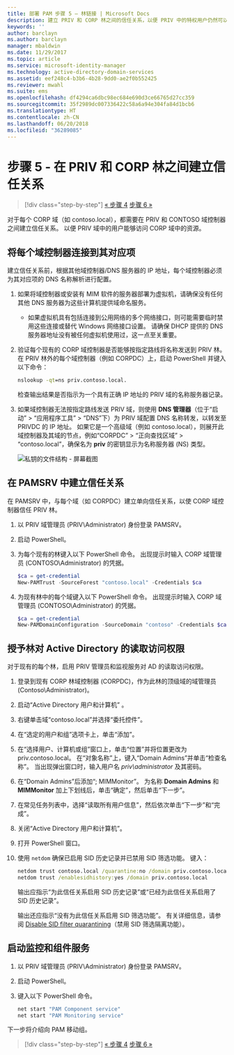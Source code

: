```yaml
---
title: 部署 PAM 步骤 5 – 林链接 | Microsoft Docs
description: 建立 PRIV 和 CORP 林之间的信任关系，以便 PRIV 中的特权用户仍然可以访问 CORP 中的资源。
keywords: ''
author: barclayn
ms.author: barclayn
manager: mbaldwin
ms.date: 11/29/2017
ms.topic: article
ms.service: microsoft-identity-manager
ms.technology: active-directory-domain-services
ms.assetid: eef248c4-b3b6-4b28-9dd0-ae2f0b552425
ms.reviewer: mwahl
ms.suite: ems
ms.openlocfilehash: df4294ca6dbc98ec684e690d3ce66765d27cc359
ms.sourcegitcommit: 35f2989dc007336422c58a6a94e304fa84d1bcb6
ms.translationtype: HT
ms.contentlocale: zh-CN
ms.lasthandoff: 06/20/2018
ms.locfileid: "36289085"
---
```

# <a name="step-5--establish-trust-between-priv-and-corp-forests"></a>步骤 5 - 在 PRIV 和 CORP 林之间建立信任关系

> [!div class="step-by-step"]
> [« 步骤 4](step-4-install-mim-components-on-pam-server.md)
> [步骤 6 »](step-6-transition-group-to-pam.md)

对于每个 CORP 域（如 contoso.local），都需要在 PRIV 和 CONTOSO 域控制器之间建立信任关系。 以便 PRIV 域中的用户能够访问 CORP 域中的资源。

## <a name="connect-each-domain-controller-to-its-counterpart"></a>将每个域控制器连接到其对应项

建立信任关系前，根据其他域控制器/DNS 服务器的 IP 地址，每个域控制器必须为其对应项的 DNS 名称解析进行配置。

1.  如果将域控制器或安装有 MIM 软件的服务器部署为虚拟机，请确保没有任何其他 DNS 服务器为这些计算机提供域命名服务。
    - 如果虚拟机具有包括连接到公用网络的多个网络接口，则可能需要临时禁用这些连接或替代 Windows 网络接口设置。 请确保 DHCP 提供的 DNS 服务器地址没有被任何虚拟机使用过，这一点至关重要。

2.  验证每个现有的 CORP 域控制器是否能够按指定路线将名称发送到 PRIV 林。 在 PRIV 林外的每个域控制器（例如 CORPDC）上，启动 PowerShell 并键入以下命令：

    ```cmd
    nslookup -qt=ns priv.contoso.local.
    ```
    检查输出结果是否指示为一个具有正确 IP 地址的 PRIV 域的名称服务器记录。

3.  如果域控制器无法按指定路线发送 PRIV 域，则使用 **DNS 管理器**（位于“启动” > “应用程序工具” > “DNS”下）为 PRIV 域配置 DNS 名称转发，以转发至 PRIVDC 的 IP 地址。 如果它是一个高级域（例如 contoso.local），则展开此域控制器及其域的节点，例如“CORPDC” > “正向查找区域” > “contoso.local”，确保名为 **priv** 的密钥显示为名称服务器 (NS) 类型。

    ![私钥的文件结构 - 屏幕截图](./media/PAM_GS_DNS_Manager.png)

## <a name="establish-trust-on-pamsrv"></a>在 PAMSRV 中建立信任关系

在 PAMSRV 中，与每个域（如 CORPDC）建立单向信任关系，以使 CORP 域控制器信任 PRIV 林。

1. 以 PRIV 域管理员 (PRIV\Administrator) 身份登录 PAMSRV。

2.  启动 PowerShell。

3.  为每个现有的林键入以下 PowerShell 命令。 出现提示时输入 CORP 域管理员 (CONTOSO\Administrator) 的凭据。

    ```PowerShell
    $ca = get-credential
    New-PAMTrust -SourceForest "contoso.local" -Credentials $ca
    ```

4.  为现有林中的每个域键入以下 PowerShell 命令。 出现提示时输入 CORP 域管理员 (CONTOSO\Administrator) 的凭据。

    ```PowerShell
    $ca = get-credential
    New-PAMDomainConfiguration -SourceDomain "contoso" -Credentials $ca
    ```

## <a name="give-forests-read-access-to-active-directory"></a>授予林对 Active Directory 的读取访问权限

对于现有的每个林，启用 PRIV 管理员和监视服务对 AD 的读取访问权限。

1. 登录到现有 CORP 林域控制器 (CORPDC)，作为此林的顶级域的域管理员 (Contoso\Administrator)。  
2. 启动“Active Directory 用户和计算机” 。  
3. 右键单击域“contoso.local”并选择“委托控件”。  
4. 在“选定的用户和组”选项卡上，单击“添加”。  
5. 在“选择用户、计算机或组”窗口上，单击“位置”并将位置更改为 priv.contoso.local。  在“对象名称”上，键入“Domain Admins”并单击“检查名称”。 当出现弹出窗口时，输入用户名 *priv\administrator* 及其密码。  
6. 在“Domain Admins”后添加“; MIMMonitor”。 为名称 **Domain Admins** 和 **MIMMonitor** 加上下划线后，单击“确定”，然后单击“下一步”。  
7. 在常见任务列表中，选择“读取所有用户信息”，然后依次单击“下一步”和“完成”。  
8. 关闭“Active Directory 用户和计算机”。

9. 打开 PowerShell 窗口。
10. 使用 `netdom` 确保已启用 SID 历史记录并已禁用 SID 筛选功能。 键入：
    ```cmd
    netdom trust contoso.local /quarantine:no /domain priv.contoso.local
    netdom trust /enablesidhistory:yes /domain priv.contoso.local
    ```
    输出应指示“为此信任关系启用 SID 历史记录”或“已经为此信任关系启用了 SID 历史记录”。

    输出还应指示“没有为此信任关系启用 SID 筛选功能”。 有关详细信息，请参阅 [Disable SID filter quarantining](http://technet.microsoft.com/library/cc772816.aspx)（禁用 SID 筛选隔离功能）。

## <a name="start-the-monitoring-and-component-services"></a>启动监控和组件服务

1.  以 PRIV 域管理员 (PRIV\Administrator) 身份登录 PAMSRV。

2.  启动 PowerShell。

3.  键入以下 PowerShell 命令。

    ```cmd
    net start "PAM Component service"
    net start "PAM Monitoring service"
    ```

下一步将介绍向 PAM 移动组。

> [!div class="step-by-step"]
> [« 步骤 4](step-4-install-mim-components-on-pam-server.md)
> [步骤 6 »](step-6-transition-group-to-pam.md)
